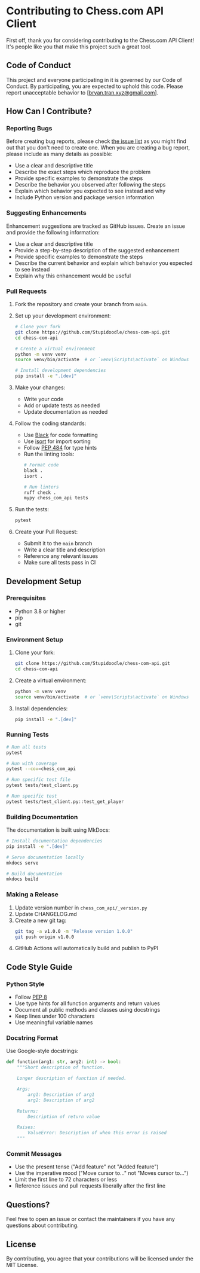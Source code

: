 # Contributing to Chess.com API Client

First off, thank you for considering contributing to the Chess.com API Client! It's people like you that make this project such a great tool.

## Code of Conduct

This project and everyone participating in it is governed by our Code of Conduct. By participating, you are expected to uphold this code. Please report unacceptable behavior to [bryan.tran.xyz@gmail.com].

## How Can I Contribute?

### Reporting Bugs

Before creating bug reports, please check [the issue list](https://github.com/Stupidoodle/chess-com-api/issues) as you might find out that you don't need to create one. When you are creating a bug report, please include as many details as possible:

* Use a clear and descriptive title
* Describe the exact steps which reproduce the problem
* Provide specific examples to demonstrate the steps
* Describe the behavior you observed after following the steps
* Explain which behavior you expected to see instead and why
* Include Python version and package version information

### Suggesting Enhancements

Enhancement suggestions are tracked as GitHub issues. Create an issue and provide the following information:

* Use a clear and descriptive title
* Provide a step-by-step description of the suggested enhancement
* Provide specific examples to demonstrate the steps
* Describe the current behavior and explain which behavior you expected to see instead
* Explain why this enhancement would be useful

### Pull Requests

1. Fork the repository and create your branch from `main`.
2. Set up your development environment:
   ```bash
   # Clone your fork
   git clone https://github.com/Stupidoodle/chess-com-api.git
   cd chess-com-api

   # Create a virtual environment
   python -m venv venv
   source venv/bin/activate  # or `venv\Scripts\activate` on Windows

   # Install development dependencies
   pip install -e ".[dev]"
   ```

3. Make your changes:
   * Write your code
   * Add or update tests as needed
   * Update documentation as needed

4. Follow the coding standards:
   * Use [Black](https://black.readthedocs.io/) for code formatting
   * Use [isort](https://pycqa.github.io/isort/) for import sorting
   * Follow [PEP 484](https://www.python.org/dev/peps/pep-0484/) for type hints
   * Run the linting tools:
     ```bash
     # Format code
     black .
     isort .

     # Run linters
     ruff check .
     mypy chess_com_api tests
     ```

5. Run the tests:
   ```bash
   pytest
   ```

6. Create your Pull Request:
   * Submit it to the `main` branch
   * Write a clear title and description
   * Reference any relevant issues
   * Make sure all tests pass in CI

## Development Setup

### Prerequisites

* Python 3.8 or higher
* pip
* git

### Environment Setup

1. Clone your fork:
   ```bash
   git clone https://github.com/Stupidoodle/chess-com-api.git
   cd chess-com-api
   ```

2. Create a virtual environment:
   ```bash
   python -m venv venv
   source venv/bin/activate  # or `venv\Scripts\activate` on Windows
   ```

3. Install dependencies:
   ```bash
   pip install -e ".[dev]"
   ```

### Running Tests

```bash
# Run all tests
pytest

# Run with coverage
pytest --cov=chess_com_api

# Run specific test file
pytest tests/test_client.py

# Run specific test
pytest tests/test_client.py::test_get_player
```

### Building Documentation

The documentation is built using MkDocs:

```bash
# Install documentation dependencies
pip install -e ".[dev]"

# Serve documentation locally
mkdocs serve

# Build documentation
mkdocs build
```

### Making a Release

1. Update version number in `chess_com_api/_version.py`
2. Update CHANGELOG.md
3. Create a new git tag:
   ```bash
   git tag -a v1.0.0 -m "Release version 1.0.0"
   git push origin v1.0.0
   ```
4. GitHub Actions will automatically build and publish to PyPI

## Code Style Guide

### Python Style

* Follow [PEP 8](https://www.python.org/dev/peps/pep-0008/)
* Use type hints for all function arguments and return values
* Document all public methods and classes using docstrings
* Keep lines under 100 characters
* Use meaningful variable names

### Docstring Format

Use Google-style docstrings:

```python
def function(arg1: str, arg2: int) -> bool:
    """Short description of function.

    Longer description of function if needed.

    Args:
        arg1: Description of arg1
        arg2: Description of arg2

    Returns:
        Description of return value

    Raises:
        ValueError: Description of when this error is raised
    """
```

### Commit Messages

* Use the present tense ("Add feature" not "Added feature")
* Use the imperative mood ("Move cursor to..." not "Moves cursor to...")
* Limit the first line to 72 characters or less
* Reference issues and pull requests liberally after the first line

## Questions?

Feel free to open an issue or contact the maintainers if you have any questions about contributing.

## License

By contributing, you agree that your contributions will be licensed under the MIT License.